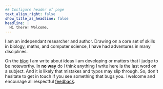 ```yaml
---
## Configure header of page
text_align_right: false
show_title_as_headline: false
headline: |
  Hi there! Welcome.
---
```


<!-- this is a subheadline -->


I am an independant researcher and author. Drawing on a core set of skills in biology, maths, and computer science, I have had adventures in many disciplines.

On the [blog](/blog/) I am write about ideas I am developing or matters that I judge to be noteworthy. In **no way** do I think anything I write here is the last word on a subject.  And  it is likely that mistakes and typos may slip through. So, don't hesitate to get in touch if you see something that bugs you. I welcome and encourage all respectful [feedback](/contact/). 


 
